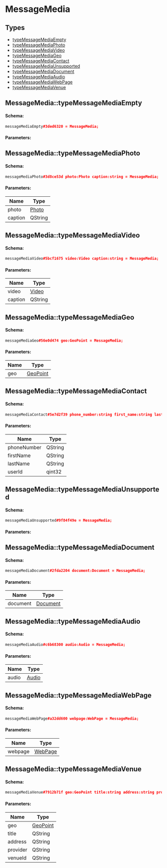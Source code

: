 # MessageMedia

## Types

* [typeMessageMediaEmpty](#messagemediatypemessagemediaempty)
* [typeMessageMediaPhoto](#messagemediatypemessagemediaphoto)
* [typeMessageMediaVideo](#messagemediatypemessagemediavideo)
* [typeMessageMediaGeo](#messagemediatypemessagemediageo)
* [typeMessageMediaContact](#messagemediatypemessagemediacontact)
* [typeMessageMediaUnsupported](#messagemediatypemessagemediaunsupported)
* [typeMessageMediaDocument](#messagemediatypemessagemediadocument)
* [typeMessageMediaAudio](#messagemediatypemessagemediaaudio)
* [typeMessageMediaWebPage](#messagemediatypemessagemediawebpage)
* [typeMessageMediaVenue](#messagemediatypemessagemediavenue)

## MessageMedia::typeMessageMediaEmpty

#### Schema:

```c++
messageMediaEmpty#3ded6320 = MessageMedia;
```

#### Parameters:


## MessageMedia::typeMessageMediaPhoto

#### Schema:

```c++
messageMediaPhoto#3d8ce53d photo:Photo caption:string = MessageMedia;
```

#### Parameters:

|Name|Type|
|----|----|
|photo|[Photo](photo.md)|
|caption|QString|

## MessageMedia::typeMessageMediaVideo

#### Schema:

```c++
messageMediaVideo#5bcf1675 video:Video caption:string = MessageMedia;
```

#### Parameters:

|Name|Type|
|----|----|
|video|[Video](video.md)|
|caption|QString|

## MessageMedia::typeMessageMediaGeo

#### Schema:

```c++
messageMediaGeo#56e0d474 geo:GeoPoint = MessageMedia;
```

#### Parameters:

|Name|Type|
|----|----|
|geo|[GeoPoint](geopoint.md)|

## MessageMedia::typeMessageMediaContact

#### Schema:

```c++
messageMediaContact#5e7d2f39 phone_number:string first_name:string last_name:string user_id:int = MessageMedia;
```

#### Parameters:

|Name|Type|
|----|----|
|phoneNumber|QString|
|firstName|QString|
|lastName|QString|
|userId|qint32|

## MessageMedia::typeMessageMediaUnsupported

#### Schema:

```c++
messageMediaUnsupported#9f84f49e = MessageMedia;
```

#### Parameters:


## MessageMedia::typeMessageMediaDocument

#### Schema:

```c++
messageMediaDocument#2fda2204 document:Document = MessageMedia;
```

#### Parameters:

|Name|Type|
|----|----|
|document|[Document](document.md)|

## MessageMedia::typeMessageMediaAudio

#### Schema:

```c++
messageMediaAudio#c6b68300 audio:Audio = MessageMedia;
```

#### Parameters:

|Name|Type|
|----|----|
|audio|[Audio](audio.md)|

## MessageMedia::typeMessageMediaWebPage

#### Schema:

```c++
messageMediaWebPage#a32dd600 webpage:WebPage = MessageMedia;
```

#### Parameters:

|Name|Type|
|----|----|
|webpage|[WebPage](webpage.md)|

## MessageMedia::typeMessageMediaVenue

#### Schema:

```c++
messageMediaVenue#7912b71f geo:GeoPoint title:string address:string provider:string venue_id:string = MessageMedia;
```

#### Parameters:

|Name|Type|
|----|----|
|geo|[GeoPoint](geopoint.md)|
|title|QString|
|address|QString|
|provider|QString|
|venueId|QString|

